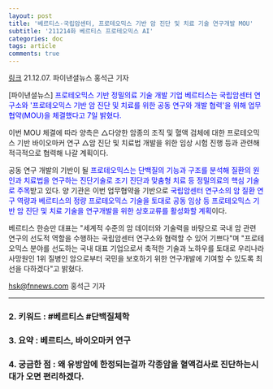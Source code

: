 ```yaml
---
layout: post
title: '베르티스-국립암센터, 프로테오믹스 기반 암 진단 및 치료 기술 연구개발 MOU'
subtitle: '211214화 베르티스 프로테오믹스 AI'
categories: doc
tags: article
comments: true
---
```


[링크](https://www.fnnews.com/news/202112071442280843)
21.12.07. 파이낸셜뉴스 홍석근 기자   

[파이낸셜뉴스] <span style="color:blue">프로테오믹스 기반 정밀의료 기술 개발 기업 베르티스는 국립암센터 연구소와 '프로테오믹스 기반 암 진단 및 치료를 위한 공동 연구와 개발 협력'을 위해 업무협약(MOU)을 체결했다고 7일 밝혔다.</span>   

이번 MOU 체결에 따라 양측은 △다양한 암종의 조직 및 혈액 검체에 대한 프로테오믹스 기반 바이오마커 연구 △암 진단 및 치료법 개발을 위한 임상 시험 진행 등과 관련해 적극적으로 협력해 나갈 계획이다.   

공동 연구 개발의 기반이 될 <span style="color:blue">프로테오믹스는 단백질의 기능과 구조를 분석해 질환의 원인과 치료법을 연구하는 진단기술로 조기 진단과 맞춤형 치료 등 정밀의료의 핵심 기술로 주목</span>받고 있다. 양 기관은 이번 업무협약을 기반으로 <span style="color:blue">국립암센터 연구소의 암 질환 연구 역량과 베르티스의 정량 프로테오믹스 기술을 토대로 공동 임상 등 프로테오믹스 기반 암 진단 및 치료 기술을 연구개발을 위한 상호교류를 활성화할 계획</span>이다.   

베르티스 한승만 대표는 "세계적 수준의 암 데이터와 기술력을 바탕으로 국내 암 관련 연구의 선도적 역할을 수행하는 국립암센터 연구소와 협력할 수 있어 기쁘다"며 "프로테오믹스 분야를 선도하는 국내 대표 기업으로서 축적한 기술과 노하우를 토대로 우리나라 사망원인 1위 질병인 암으로부터 국민을 보호하기 위한 연구개발에 기여할 수 있도록 최선을 다하겠다"고 밝혔다.   

hsk@fnnews.com 홍석근 기자

* * *

### 2. 키워드 : \#베르티스 \#단백질체학
### 3. 요약 : 베르티스, 바이오마커 연구
### 4. 궁금한 점 : 왜 유방암에 한정되는걸까 각종암을 혈액검사로 진단하는시대가 오면 편리하겠다.
